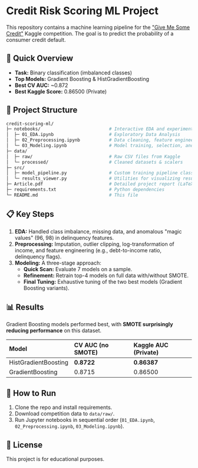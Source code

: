 # Credit Risk Scoring ML Project

This repository contains a machine learning pipeline for the ["Give Me Some Credit"](https://www.kaggle.com/competitions/GiveMeSomeCredit) Kaggle competition. The goal is to predict the probability of a consumer credit default.

## 🚀 Quick Overview

*   **Task:** Binary classification (imbalanced classes)
*   **Top Models:** Gradient Boosting & HistGradientBoosting
*   **Best CV AUC:** ~0.872
*   **Best Kaggle Score:** 0.86500 (Private)

## 📁 Project Structure

```bash
credit-scoring-ml/
├─ notebooks/                          # Interactive EDA and experiments
│  ├─ 01_EDA.ipynb                     # Exploratory Data Analysis
│  ├─ 02_Preprocessing.ipynb           # Data cleaning, feature engineering, imputation
│  └─ 03_Modeling.ipynb                # Model training, selection, and prediction
├─ data/
│  ├─ raw/                             # Raw CSV files from Kaggle
│  └─ processed/                       # Cleaned datasets & scalers
├─ src/
│  ├─ model_pipeline.py                # Custom training pipeline class
│  └─ results_viewer.py                # Utilities for visualizing results
├─ Article.pdf                         # Detailed project report (LaTeX)
├─ requirements.txt                    # Python dependencies
└─ README.md                           # This file
```


## 📋 Key Steps

1.  **EDA:** Handled class imbalance, missing data, and anomalous "magic values" (96, 98) in delinquency features.
2.  **Preprocessing:** Imputation, outlier clipping, log-transformation of income, and feature engineering (e.g., debt-to-income ratio, delinquency flags).
3.  **Modeling:** A three-stage approach:
    *   **Quick Scan:** Evaluate 7 models on a sample.
    *   **Refinement:** Retrain top-4 models on full data with/without SMOTE.
    *   **Final Tuning:** Exhaustive tuning of the two best models (Gradient Boosting variants).

## 📊 Results

Gradient Boosting models performed best, with **SMOTE surprisingly reducing performance** on this dataset.

| Model | CV AUC (no SMOTE) | Kaggle AUC (Private) |
| :--- | :--- | :--- |
| HistGradientBoosting | **0.8722** | **0.86387** |
| GradientBoosting | 0.8715 | 0.86500 |

## 🚀 How to Run

1.  Clone the repo and install requirements.
2.  Download competition data to `data/raw/`.
3.  Run Jupyter notebooks in sequential order (`01_EDA.ipynb`, `02_Preprocessing.ipynb`, `03_Modeling.ipynb`).

## 📄 License

This project is for educational purposes.
